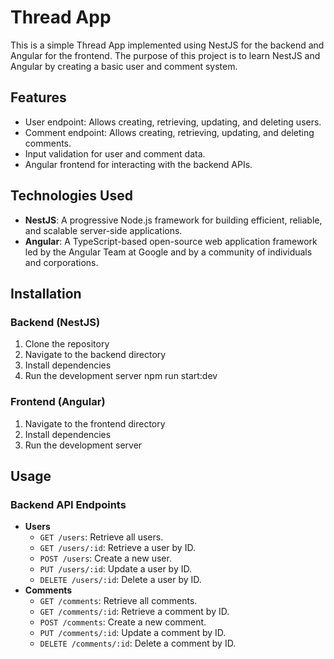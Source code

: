 # Thread App

This is a simple Thread App implemented using NestJS for the backend and Angular for the frontend. The purpose of this project is to learn NestJS and Angular by creating a basic user and comment system.

## Features

- User endpoint: Allows creating, retrieving, updating, and deleting users.
- Comment endpoint: Allows creating, retrieving, updating, and deleting comments.
- Input validation for user and comment data.
- Angular frontend for interacting with the backend APIs.

## Technologies Used

- **NestJS**: A progressive Node.js framework for building efficient, reliable, and scalable server-side applications.
- **Angular**: A TypeScript-based open-source web application framework led by the Angular Team at Google and by a community of individuals and corporations.

## Installation

### Backend (NestJS)

1. Clone the repository
2. Navigate to the backend directory
3. Install dependencies
4. Run the development server
   npm run start:dev

### Frontend (Angular)

1. Navigate to the frontend directory
2. Install dependencies
3. Run the development server

## Usage

### Backend API Endpoints

- **Users**
  - `GET /users`: Retrieve all users.
  - `GET /users/:id`: Retrieve a user by ID.
  - `POST /users`: Create a new user.
  - `PUT /users/:id`: Update a user by ID.
  - `DELETE /users/:id`: Delete a user by ID.
- **Comments**
  - `GET /comments`: Retrieve all comments.
  - `GET /comments/:id`: Retrieve a comment by ID.
  - `POST /comments`: Create a new comment.
  - `PUT /comments/:id`: Update a comment by ID.
  - `DELETE /comments/:id`: Delete a comment by ID.
